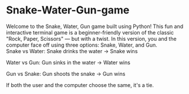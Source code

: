 # Snake-Water-Gun-game
Welcome to the Snake, Water, Gun game built using Python! This fun and interactive terminal game is a beginner-friendly version of the classic "Rock, Paper, Scissors" — but with a twist. In this version, you and the computer face off using three options: Snake, Water, and Gun.  
Snake vs Water: Snake drinks the water → Snake wins

Water vs Gun: Gun sinks in the water → Water wins

Gun vs Snake: Gun shoots the snake → Gun wins

If both the user and the computer choose the same, it's a tie.

